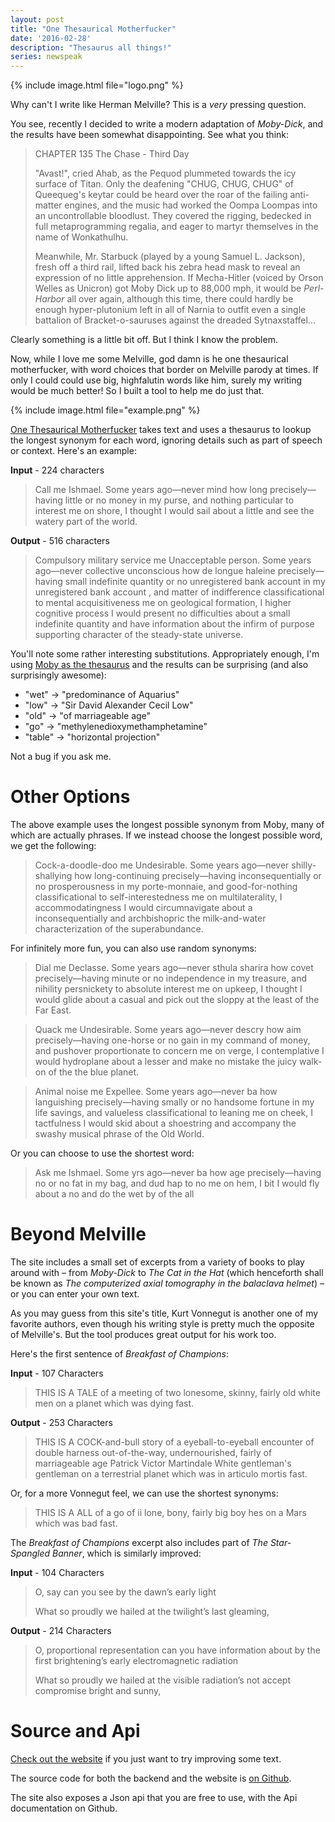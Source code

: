 ```yaml
---
layout: post
title: "One Thesaurical Motherfucker"
date: '2016-02-28'
description: "Thesaurus all things!"
series: newspeak
---
```


{% include image.html file="logo.png" %}
<!--I like all my memes well aged. BTW, the conglomeration is a misrepresentation-->

Why can't I write like Herman Melville? This is a *very* pressing question.

You see, recently I decided to write a modern adaptation of *Moby-Dick*, and the results have been somewhat disappointing. See what you think:

> CHAPTER 135
> The Chase - Third Day
> 
> "Avast!", cried Ahab, as the Pequod plummeted towards the icy surface of Titan. Only the deafening "CHUG, CHUG, CHUG" of Queequeg's keytar could be heard over the roar of the failing anti-matter engines, and the music had worked the Oompa Loompas into an uncontrollable bloodlust. They covered the rigging, bedecked in full metaprogramming regalia, and eager to martyr themselves in the name of Wonkathulhu.
> 
> Meanwhile, Mr. Starbuck (played by a young Samuel L. Jackson), fresh off a third rail, lifted back his zebra head mask to reveal an expression of no little apprehension. If Mecha-Hitler (voiced by Orson Welles as Unicron) got Moby Dick up to 88,000 mph, it would be *Perl-Harbor* all over again, although this time, there could hardly be enough hyper-plutonium left in all of Narnia to outfit even a single battalion of Bracket-o-sauruses against the dreaded Sytnaxstaffel...

Clearly something is a little bit off. But I think I know the problem. 

Now, while I love me some Melville, god damn is he one thesaurical motherfucker, with word choices that border on Melville parody at times. If only I could could use big, highfalutin words like him, surely my writing would be much better! So I built a tool to help me do just that.

{% include image.html file="example.png" %}

[One Thesaurical Motherfucker][site] takes text and uses a thesaurus to lookup the longest synonym for each word, ignoring details such as part of speech or context. Here's an example:

**Input** - 224 characters

> Call me Ishmael. Some years ago—never mind how long precisely—having little or no money in my purse, and nothing particular to interest me on shore, I thought I would sail about a little and see the watery part of the world.

**Output** - 516 characters

> Compulsory military service me Unacceptable person. Some years ago—never collective unconscious how de longue haleine precisely—having small indefinite quantity or no unregistered bank account in my unregistered bank account , and matter of indifference classificational to mental acquisitiveness me on geological formation, I higher cognitive process I would present no difficulties about a small indefinite quantity and have information about the infirm of purpose supporting character of the steady-state universe.

You'll note some rather interesting substitutions. Appropriately enough, I'm using [Moby as the thesaurus][moby] and the results can be surprising (and also surprisingly awesome):

* "wet" -> "predominance of Aquarius"
* "low" -> "Sir David Alexander Cecil Low"
* "old" -> "of marriageable age"
* "go" -> "methylenedioxymethamphetamine"
* "table" -> "horizontal projection"
 
Not a bug if you ask me.

# Other Options
The above example uses the longest possible synonym from Moby, many of which are actually phrases. If we instead choose the longest possible word, we get the following:

> Cock-a-doodle-doo me Undesirable. Some years ago—never shilly-shallying how long-continuing precisely—having inconsequentially or no prosperousness in my porte-monnaie, and good-for-nothing classificational to self-interestedness me on multilaterality, I accommodatingness I would circumnavigate about a inconsequentially and archbishopric the milk-and-water characterization of the superabundance.

For infinitely more fun, you can also use random synonyms:

> Dial me Declasse. Some years ago—never sthula sharira how covet precisely—having minute or no independence in my treasure, and nihility persnickety to absolute interest me on upkeep, I thought I would glide about a casual and pick out the sloppy at the least of the Far East.

> Quack me Undesirable. Some years ago—never descry how aim precisely—having one-horse or no gain in my command of money, and pushover proportionate to concern me on verge, I contemplative I would hydroplane about a lesser and make no mistake the juicy walk-on of the the blue planet.

> Animal noise me Expellee. Some years ago—never ba how languishing precisely—having smally or no handsome fortune in my life savings, and valueless classificational to leaning me on cheek, I tactfulness I would skid about a shoestring and accompany the swashy musical phrase of the Old World.

Or you can choose to use the shortest word:

> Ask me Ishmael. Some yrs ago—never ba how age precisely—having no or no fat in my bag, and dud hap to no me on hem, I bit I would fly about a no and do the wet by of the all

# Beyond Melville
The site includes a small set of excerpts from a variety of books to play around with – from *Moby-Dick* to *The Cat in the Hat* (which henceforth shall be known as *The computerized axial tomography in the balaclava helmet*) – or you can enter your own text.

As you may guess from this site's title, Kurt Vonnegut is another one of my favorite authors, even though his writing style is pretty much the opposite of Melville's. But the tool produces great output for his work too.

Here's the first sentence of *Breakfast of Champions*:

**Input** - 107 Characters

> THIS IS A TALE of a meeting of two lonesome, skinny, fairly old white men on a planet which was dying fast.

**Output** - 253 Characters

> THIS IS A COCK-and-bull story of a eyeball-to-eyeball encounter of double harness out-of-the-way, undernourished, fairly of marriageable age Patrick Victor Martindale White gentleman's gentleman on a terrestrial planet which was in articulo mortis fast.

Or, for a more Vonnegut feel, we can use the shortest synonyms:

> THIS IS A ALL of a go of ii lone, bony, fairly big boy hes on a Mars which was bad fast.

The *Breakfast of Champions* excerpt also includes part of *The Star-Spangled Banner*, which is similarly improved:

**Input** - 104 Characters

> O, say can you see by the dawn’s early light
>
> What so proudly we hailed at the twilight’s last gleaming,

**Output** - 214 Characters

> O, proportional representation can you have information about by the first brightening’s early electromagnetic radiation
> 
> What so proudly we hailed at the visible radiation’s not accept compromise bright and sunny,


# Source and Api
[Check out the website][site] if you just want to try improving some text. 

The source code for both the backend and the website is [on Github][src].

The site also exposes a Json api that you are free to use, with the Api documentation on Github.  


[site]: http://mattbierner.github.io/one-thesaurical-motherfucker/
[src]: https://github.com/mattbierner/one-thesaurical-motherfucker

[moby]: http://moby-thesaurus.org/